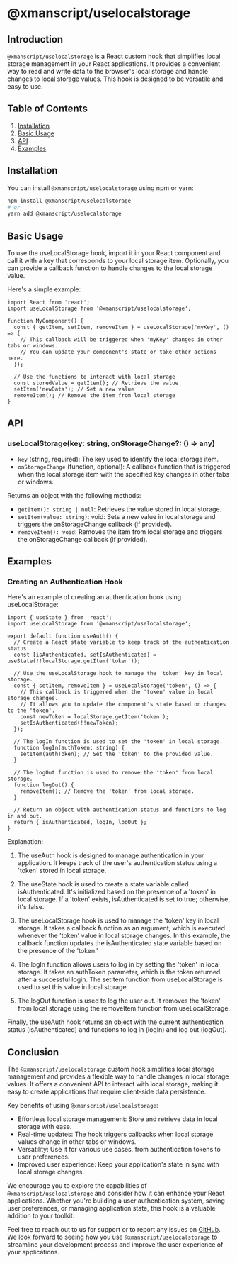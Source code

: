 # @xmanscript/uselocalstorage

## Introduction

`@xmanscript/uselocalstorage` is a React custom hook that simplifies local storage management in your React applications. It provides a convenient way to read and write data to the browser's local storage and handle changes to local storage values. This hook is designed to be versatile and easy to use.

## Table of Contents

1. [Installation](#installation)
2. [Basic Usage](#basic-usage)
3. [API](#api)
4. [Examples](#examples)

## Installation

You can install `@xmanscript/uselocalstorage` using npm or yarn:

```bash
npm install @xmanscript/uselocalstorage
# or
yarn add @xmanscript/uselocalstorage
```
## Basic Usage
To use the useLocalStorage hook, import it in your React component and call it with a key that corresponds to your local storage item. Optionally, you can provide a callback function to handle changes to the local storage value.

Here's a simple example:
```tsx
import React from 'react';
import useLocalStorage from '@xmanscript/uselocalstorage';

function MyComponent() {
  const { getItem, setItem, removeItem } = useLocalStorage('myKey', () => {
    // This callback will be triggered when 'myKey' changes in other tabs or windows.
    // You can update your component's state or take other actions here.
  });

  // Use the functions to interact with local storage
  const storedValue = getItem(); // Retrieve the value
  setItem('newData'); // Set a new value
  removeItem(); // Remove the item from local storage
}
```

## API
### useLocalStorage(key: string, onStorageChange?: () => any)

* `key` (string, required): The key used to identify the local storage item.
* `onStorageChange` (function, optional): A callback function that is triggered when the local storage item with the specified key changes in other tabs or windows.

Returns an object with the following methods:

* `getItem(): string | null`: Retrieves the value stored in local storage.
* `setItem(value: string)`: void: Sets a new value in local storage and triggers the onStorageChange callback (if provided).
* `removeItem(): void`: Removes the item from local storage and triggers the onStorageChange callback (if provided).


## Examples
### Creating an Authentication Hook
Here's an example of creating an authentication hook using useLocalStorage:
```tsx
import { useState } from 'react';
import useLocalStorage from '@xmanscript/uselocalstorage';

export default function useAuth() {
  // Create a React state variable to keep track of the authentication status.
  const [isAuthenticated, setIsAuthenticated] = useState(!!localStorage.getItem('token'));

  // Use the useLocalStorage hook to manage the 'token' key in local storage.
  const { setItem, removeItem } = useLocalStorage('token', () => {
    // This callback is triggered when the 'token' value in local storage changes.
    // It allows you to update the component's state based on changes to the 'token'.
    const newToken = localStorage.getItem('token');
    setIsAuthenticated(!!newToken);
  });

  // The logIn function is used to set the 'token' in local storage.
  function logIn(authToken: string) {
    setItem(authToken); // Set the 'token' to the provided value.
  }

  // The logOut function is used to remove the 'token' from local storage.
  function logOut() {
    removeItem(); // Remove the 'token' from local storage.
  }

  // Return an object with authentication status and functions to log in and out.
  return { isAuthenticated, logIn, logOut };
}
```
Explanation:

1. The useAuth hook is designed to manage authentication in your application. It keeps track of the user's authentication status using a 'token' stored in local storage.

2. The useState hook is used to create a state variable called isAuthenticated. It's initialized based on the presence of a 'token' in local storage. If a 'token' exists, isAuthenticated is set to true; otherwise, it's false.

3. The useLocalStorage hook is used to manage the 'token' key in local storage. It takes a callback function as an argument, which is executed whenever the 'token' value in local storage changes. In this example, the callback function updates the isAuthenticated state variable based on the presence of the 'token.'

4. The logIn function allows users to log in by setting the 'token' in local storage. It takes an authToken parameter, which is the token returned after a successful login. The setItem function from useLocalStorage is used to set this value in local storage.

5. The logOut function is used to log the user out. It removes the 'token' from local storage using the removeItem function from useLocalStorage.

Finally, the useAuth hook returns an object with the current authentication status (isAuthenticated) and functions to log in (logIn) and log out (logOut).



## Conclusion

The `@xmanscript/uselocalstorage` custom hook simplifies local storage management and provides a flexible way to handle changes in local storage values. It offers a convenient API to interact with local storage, making it easy to create applications that require client-side data persistence.

Key benefits of using `@xmanscript/uselocalstorage`:

- Effortless local storage management: Store and retrieve data in local storage with ease.
- Real-time updates: The hook triggers callbacks when local storage values change in other tabs or windows.
- Versatility: Use it for various use cases, from authentication tokens to user preferences.
- Improved user experience: Keep your application's state in sync with local storage changes.

We encourage you to explore the capabilities of `@xmanscript/uselocalstorage` and consider how it can enhance your React applications. Whether you're building a user authentication system, saving user preferences, or managing application state, this hook is a valuable addition to your toolkit.

Feel free to reach out to us for support or to report any issues on [GitHub](https://github.com/laxmanpokhrel/xmanscript-use-local-storage/issues). We look forward to seeing how you use `@xmanscript/uselocalstorage` to streamline your development process and improve the user experience of your applications.
